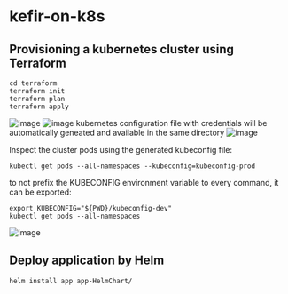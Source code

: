 # kefir-on-k8s
## Provisioning a kubernetes cluster using Terraform
~~~
cd terraform
terraform init
terraform plan
terraform apply
~~~
![image](https://user-images.githubusercontent.com/53195216/110395583-72ca6200-807f-11eb-82bd-adfed2c47ae5.png)
![image](https://user-images.githubusercontent.com/53195216/110395707-ae652c00-807f-11eb-9714-2608df1ba1ff.png)
kubernetes configuration file with credentials will be automatically geneated and available in the same directory
![image](https://user-images.githubusercontent.com/53195216/110396655-72cb6180-8081-11eb-92e2-6ef87d69ae65.png)

Inspect the cluster pods using the generated kubeconfig file:
~~~
kubectl get pods --all-namespaces --kubeconfig=kubeconfig-prod
~~~
to not prefix the KUBECONFIG environment variable to every command, it can be exported:
~~~
export KUBECONFIG="${PWD}/kubeconfig-dev"
kubectl get pods --all-namespaces
~~~
![image](https://user-images.githubusercontent.com/53195216/110397117-4fed7d00-8082-11eb-9d5e-889d7a43215c.png)
## Deploy application by Helm
~~~
helm install app app-HelmChart/
~~~
